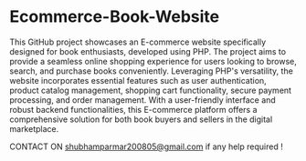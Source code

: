 # Ecommerce-Book-Website
This GitHub project showcases an E-commerce website specifically designed for book enthusiasts, developed using PHP. The project aims to provide a seamless online shopping experience for users looking to browse, search, and purchase books conveniently. Leveraging PHP's versatility, the website incorporates essential features such as user authentication, product catalog management, shopping cart functionality, secure payment processing, and order management. With a user-friendly interface and robust backend functionalities, this E-commerce platform offers a comprehensive solution for both book buyers and sellers in the digital marketplace.

CONTACT ON shubhamparmar200805@gmail.com if any help required !
